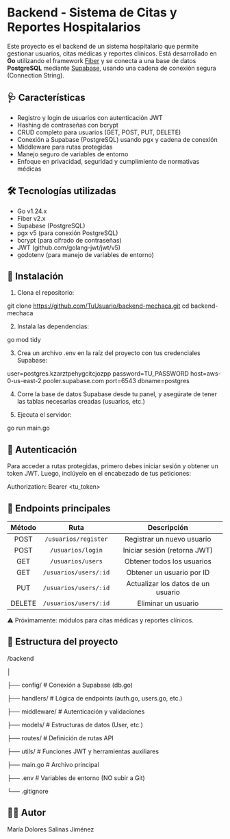 # Backend - Sistema de Citas y Reportes Hospitalarios

Este proyecto es el backend de un sistema hospitalario que permite gestionar usuarios, citas médicas y reportes clínicos. Está desarrollado en **Go** utilizando el framework [Fiber](https://gofiber.io/) y se conecta a una base de datos **PostgreSQL** mediante [Supabase](https://supabase.com/), usando una cadena de conexión segura (Connection String).

## 🩺 Características

- Registro y login de usuarios con autenticación JWT
- Hashing de contraseñas con bcrypt
- CRUD completo para usuarios (GET, POST, PUT, DELETE)
- Conexión a Supabase (PostgreSQL) usando pgx y cadena de conexión
- Middleware para rutas protegidas
- Manejo seguro de variables de entorno
- Enfoque en privacidad, seguridad y cumplimiento de normativas médicas

## 🛠 Tecnologías utilizadas

- Go v1.24.x
- Fiber v2.x
- Supabase (PostgreSQL)
- pgx v5 (para conexión PostgreSQL)
- bcrypt (para cifrado de contraseñas)
- JWT (github.com/golang-jwt/jwt/v5)
- godotenv (para manejo de variables de entorno)

## 🚀 Instalación

1. Clona el repositorio:


git clone https://github.com/TuUsuario/backend-mechaca.git
cd backend-mechaca


2. Instala las dependencias:


go mod tidy


3. Crea un archivo .env en la raíz del proyecto con tus credenciales Supabase:


user=postgres.kzarztpehygcitcjozpp
password=TU_PASSWORD
host=aws-0-us-east-2.pooler.supabase.com
port=6543
dbname=postgres


4. Corre la base de datos Supabase desde tu panel, y asegúrate de tener las tablas necesarias creadas (usuarios, etc.)


5. Ejecuta el servidor:


go run main.go

## 🔐 Autenticación
Para acceder a rutas protegidas, primero debes iniciar sesión y obtener un token JWT. Luego, inclúyelo en el encabezado de tus peticiones:


Authorization: Bearer <tu_token>


## 📡 Endpoints principales

| Método | Ruta               | Descripción                              |
|:------:|:------------------:|:----------------------------------------:|
| POST   | `/usuarios/register`    | Registrar un nuevo usuario               |
| POST   | `/usuarios/login`       | Iniciar sesión (retorna JWT)             |
| GET    | `/usuarios/users`       | Obtener todos los usuarios               |
| GET    | `/usuarios/users/:id`   | Obtener un usuario por ID                |
| PUT    | `/usuarios/users/:id`   | Actualizar los datos de un usuario       |
| DELETE | `/usuarios/users/:id`   | Eliminar un usuario                      |


⚠️ Próximamente: módulos para citas médicas y reportes clínicos.


## 📁 Estructura del proyecto

/backend

│

├── config/           # Conexión a Supabase (db.go)

├── handlers/         # Lógica de endpoints (auth.go, users.go, etc.)

├── middleware/       # Autenticación y validaciones

├── models/           # Estructuras de datos (User, etc.)

├── routes/           # Definición de rutas API

├── utils/            # Funciones JWT y herramientas auxiliares

├── main.go           # Archivo principal

├── .env              # Variables de entorno (NO subir a Git)

└── .gitignore


## 👩‍⚕️ Autor
María Dolores Salinas Jiménez